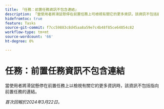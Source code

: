 ```yaml
---
title: 「任務：前置任務資訊不包含連結」
description: 「當使用者將滑鼠懸停在前置任務上可檢視有關它的更多資訊，該資訊不包括前置任務的連結。」
hidefromtoc: true
feature: Tasks
source-git-commit: f7cc59883c8d45aa8a59e7c4b48f85ce64054c82
workflow-type: tm+mt
source-wordcount: '66'
ht-degree: 0%

---
```



# 任務：前置任務資訊不包含連結

當使用者將滑鼠懸停在前置任務上以檢視有關它的更多資訊時，該資訊不包括指向前置任務的連結。

_首次回報於2024年3月22日。_
